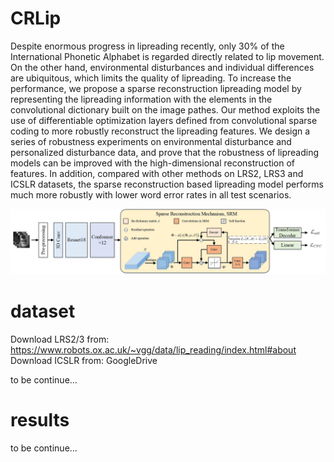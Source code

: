 # CRLip

Despite enormous progress in lipreading recently, only 30% of the International Phonetic Alphabet is regarded directly related to lip movement.   On the other hand, environmental disturbances and individual differences are ubiquitous, which limits the quality of lipreading. To increase the performance, we propose a sparse reconstruction lipreading model by representing the lipreading information with the elements in the convolutional dictionary built on the image pathes. Our method exploits the use of differentiable optimization layers defined from convolutional sparse coding to  more robustly reconstruct the lipreading features. We design a series of robustness experiments on environmental disturbance and personalized disturbance data, and prove that the robustness of lipreading models can be improved with the high-dimensional reconstruction of features. In addition, compared with other methods on LRS2, LRS3 and ICSLR datasets, the sparse reconstruction based lipreading model performs much more robustly with lower word error rates in all test scenarios.


<img src="https://github.com/Davispeech/CRLip/blob/main/files/model.jpg" width="1080px">


# dataset
Download LRS2/3 from: https://www.robots.ox.ac.uk/~vgg/data/lip_reading/index.html#about
Download ICSLR from: GoogleDrive

to be continue...

# results
to be continue...



